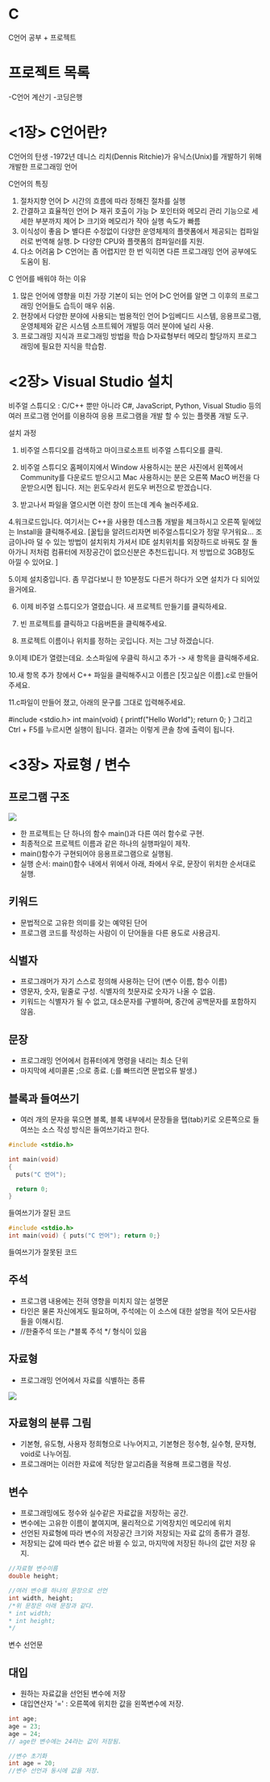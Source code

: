 # C
C언어 공부 + 프로젝트

# 프로젝트 목록
 -C언어 계산기
 -코딩은행

# <1장> C언어란?

C언어의 탄생
-1972년 데니스 리치(Dennis Ritchie)가 유닉스(Unix)를 개발하기 위해 개발한 프로그래밍 언어

C언어의 특징
1. 절차지향 언어
   ▷ 시간의 흐름에 따라 정해진 절차를 실행
2. 간결하고 효율적인 언어
   ▷ 재귀 호출이 가능
   ▷ 포인터와 메모리 관리 기능으로 세세한 부분까지  제어
   ▷ 크기와 메모리가 작아 실행 속도가 빠름
3. 이식성이 좋음
   ▷ 별다른 수정없이 다양한 운영체제의 플랫폼에서 제공되는 컴파일러로 번역해 실행.
   ▷ 다양한 CPU와 플랫폼의 컴파일러를 지원.
 4. 다소 어려움
   ▷ C언어는 좀 어렵지만 한 번 익히면 다른 프로그래밍 언어 공부에도 도움이 됨.

C 언어를 배워야 하는 이유
1. 많은 언어에 영향을 미친 가장 기본이 되는 언어
    ▷C 언어를 알면 그 이후의 프로그래밍 언어들도 습득이 매우 쉬움.
2. 현장에서 다양한 분야에 사용되는 범용적인 언어 
    ▷임베디드 시스템, 응용프로그램, 운영체제와 같은 시스템 소프트웨어 개발등 여러 분야에 널리 사용.
3. 프로그래밍 지식과 프로그래밍 방법을 학습
    ▷자료형부터 메모리 할당까지 프로그래밍에 필요한 지식을 학습함.

# <2장> Visual Studio 설치

비주얼 스튜디오 : C/C++ 뿐만 아니라 C#, JavaScript, Python, Visual Studio 등의 여러 프로그램 언어를 이용하여 응용 프로그램을 개발 할 수 있는 플랫폼 개발 도구.

설치 과정

1.  비주얼 스튜디오를 검색하고 마이크로소프트 비주얼 스튜디오를 클릭.

2. 비주얼 스튜디오 홈페이지에서 
Window 사용하시는 분은 사진에서 왼쪽에서 Community를 다운로드 받으시고
Mac 사용하시는 분은 오른쪽 MacO 버전을 다운받으시면 됩니다.
저는 윈도우라서 윈도우 버전으로 받겠습니다.

3. 받고나서 파일을 열으시면 이런 창이 뜨는데 계속 눌러주세요.

4.워크로드입니다.
여기서는 C++을 사용한 데스크톱 개발을 체크하시고 오른쪽 밑에있는 Install을 클릭해주세요.
[꿀팁을 알려드리자면 비주얼스튜디오가 정말 무거워요... 조금이나마 덜 수 있는 방법이 설치위치 가셔서 IDE 설치위치를 외장하드로 바꿔도 잘 돌아가니 저처럼 컴퓨터에 저장공간이 없으신분은 추천드립니다. 저 방법으로 3GB정도 아낄 수 있어요. ]

5.이제 설치중입니다. 좀 무겁다보니 한 10분정도 다른거 하다가 오면 설치가 다 되어있을거에요.

6. 이제 비주얼 스튜디오가 열렸습니다. 새 프로젝트 만들기를 클릭하세요.

7. 빈 프로젝트를 클릭하고 다음버튼을 클릭해주세요.

8. 프로젝트 이름이나 위치를 정하는 곳입니다.
저는 그냥 하겠습니다.

9.이제 IDE가 열렸는데요. 소스파일에 우클릭 하시고 
추가 -> 새 항목을 클릭해주세요.

10.새 항목 추가 창에서 C++ 파일을 클릭해주시고
이름은  [짓고싶은 이름].c로 만들어 주세요.

11.c파일이 만들어 졌고, 아래의 문구를 그대로 입력해주세요.

#include <stdio.h>
int main(void) {
   printf("Hello World");
   return 0;
}
그리고 Ctrl + F5를 누르시면 실행이 됩니다.
결과는 이렇게 콘솔 창에 출력이 됩니다.


# <3장> 자료형 / 변수

## 프로그램 구조

<img src="https://postfiles.pstatic.net/MjAyMTA5MTdfMjM0/MDAxNjMxODUwNTcwNTIy.ImiX6pOAfKILnAoC15A79M9nCKf-LeggAvBJXUOnlDcg.xh_mJ_a_vk4IqBuSkCiWoMvX7xFgeEm08zkMsT2yqLQg.JPEG.wogur2689/%EC%A0%9C%EB%AA%A9%EC%9D%84_%EC%9E%85%EB%A0%A5%ED%95%B4%EC%A3%BC%EC%84%B8%EC%9A%94_-001.jpg?type=w773">

- 한 프로젝트는 단 하나의 함수 main()과 다른 여러 함수로 구현.
- 최종적으로 프로젝트 이름과 같은 하나의 실행파일이 제작.
- main()함수가 구현되어야 응용프로그램으로 실행됨.
- 실행 순서: main()함수 내에서 위에서 아래, 좌에서 우로, 문장이 위치한 순서대로 실행.

## 키워드
- 문법적으로 고유한 의미를 갖는 예약된 단어
- 프로그램 코드를 작성하는 사람이 이 단어들을 다른 용도로 사용금지.

## 식별자
- 프로그래머가 자기 스스로 정의해 사용하는 단어 (변수 이름, 함수 이름)
- 영문자, 숫자, 밑줄로 구성. 식별자의 첫문자로 숫자가 나올 수 없음.
- 키워드는 식별자가 될 수 없고, 대소문자를 구별하며, 중간에 공백문자를 포함하지 않음.
 
## 문장
- 프로그래밍 언어에서 컴퓨터에게 명령을 내리는 최소 단위
- 마지막에 세미콜론 ;으로 종료. (;를 빠뜨리면 문법오류 발생.)

## 블록과 들여쓰기
- 여러 개의 문자을 묶으면 블록, 블록 내부에서 문장들을 탭(tab)키로 오른쪽으로 들여쓰는 소스 작성 방식은 들여쓰기라고 한다.

```c
#include <stdio.h>

int main(void) 
{
  puts("C 언어");

  return 0;
}
```

들여쓰기가 잘된 코드

```c
#include <stdio.h>
int main(void) { puts("C 언어"); return 0;}
```

들여쓰기가 잘못된 코드


## 주석
- 프로그램 내용에는 전혀 영향을 미치지 않는 설명문
- 타인은 물론 자신에게도 필요하며, 주석에는 이 소스에 대한 설명을 적어 모든사람들을 이해시킴.
- //한줄주석 또는 /*블록 주석 */ 형식이 있음

## 자료형
- 프로그래밍 언어에서 자료를 식별하는 종류

<img src="https://postfiles.pstatic.net/MjAyMTA5MTdfMjIw/MDAxNjMxODUyNjA2MDI4.KTXrcWl9NOijFBtVB6T-ocEdVnLVPhke4fRENJbP4LIg.MHGs11TcYMNcGvZLsOCdeqjkA8wQF5KH-cCGoDQ9LWIg.JPEG.wogur2689/%EC%A0%9C%EB%AA%A9%EC%9D%84_%EC%9E%85%EB%A0%A5%ED%95%B4%EC%A3%BC%EC%84%B8%EC%9A%94_-001_(1).jpg?type=w773">

## 자료형의 분류 그림
- 기본형, 유도형, 사용자 정희형으로 나누어지고, 기본형은 정수형, 실수형, 문자형, void로 나누어짐.
- 프로그래머는 이러한 자료에 적당한 알고리즘을 적용해 프로그램을 작성.

## 변수
- 프로그래밍에도 정수와 실수같은 자료값을 저장하는 공간.
- 변수에는 고유한 이름이 붙여지며, 물리적으로 기억장치인 메모리에 위치
- 선언된 자료형에 따라 변수의 저장공간 크기와 저장되는 자료 값의 종류가 결정.
- 저장되는 값에 따라 변수 값은 바뀔 수 있고, 마지막에 저장된 하나의 값만 저장 유지.

```c
//자료형 변수이름
double height;

//여러 변수를 하나의 문장으로 선언
int width, height;
/*위 문장은 아래 문장과 같다.
* int width;
* int height;
*/
```
변수 선언문

## 대입
- 원하는 자료값을 선언된 변수에 저장
- 대입연산자 '=' : 오른쪽에 위치한 값을 왼쪽변수에 저장.

```c
int age;
age = 23;
age = 24;
// age란 변수에는 24라는 값이 저장됨.

//변수 초기화
int age = 20;
//변수 선언과 동시에 값을 저장.
```
